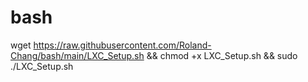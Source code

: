 # bash

wget https://raw.githubusercontent.com/Roland-Chang/bash/main/LXC_Setup.sh && chmod +x LXC_Setup.sh && sudo ./LXC_Setup.sh
